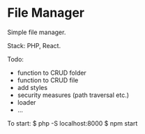 # File Manager

Simple file manager. 

Stack: PHP, React.

Todo:
* function to CRUD folder
* function to CRUD file
* add styles
* security measures (path traversal etc.)
* loader
* ...
 
To start:
$ php -S localhost:8000
$ npm start
